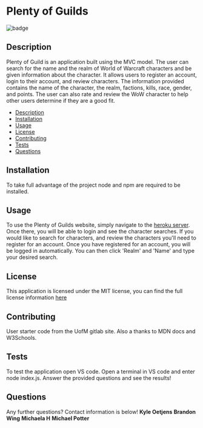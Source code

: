 # Plenty of Guilds
  ![badge](https://img.shields.io/badge/license-MIT-important)
  
## Description
Plenty of Guild is an application built using the MVC model. The user can search for the name and the realm of World of Warcraft characters and be given information about the character. It allows users to register an account, login to their account, and review characters. The information provided contains the name of the character, the realm, factions, kills, race, gender, and points. The user can also rate and review the WoW character to help other users determine if they are a good fit.  
- [Description](#description)
- [Installation](#installation)
- [Usage](#usage)
- [License](#license)
- [Contributing](#contributing)
- [Tests](#tests)
- [Questions](#questions)

## Installation
To take full advantage of the project node and npm are required to be installed.
## Usage
To use the Plenty of Guilds website, simply navigate to the [heroku server](https://plenty-of-guilds.herokuapp.com/). Once there, you will be able to login and see the character searches. If you would like to search for characters, and review the characters you'll need to register for an account. Once you have registered for an account, you will be logged in automatically. You can then click 'Realm' and 'Name' and type your desired search.
## License
This application is licensed under the MIT license, you can find the full license information [here](https://github.com/Micheala-H/plenty-of-guilds/blob/main/LICENSE)
## Contributing
User starter code from the UofM gitlab site. Also a thanks to MDN docs and W3Schools.
## Tests
To test the application open VS code. Open a terminal in VS code and enter node index.js. Answer the provided questions and see the results!
## Questions
Any further questions? Contact information is below!
**Kyle Oetjens**
**Brandon Wing**
**Michaela H**
**Michael Potter**
